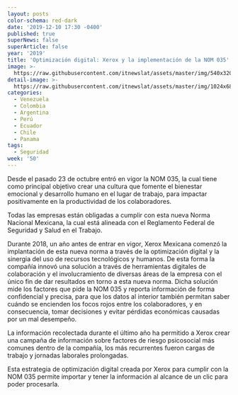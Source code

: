 ```yaml
---
layout: posts
color-schema: red-dark
date: '2019-12-10 17:30 -0400'
published: true
superNews: false
superArticle: false
year: '2019'
title: 'Optimización digital: Xerox y la implementación de la NOM 035'
image: >-
  https://raw.githubusercontent.com/itnewslat/assets/master/img/540x320/Reunion-Ejecutivos-p.jpg
detail-image: >-
  https://raw.githubusercontent.com/itnewslat/assets/master/img/1024x680/Reunion-Ejecutivos-g.jpg
categories:
  - Venezuela
  - Colombia
  - Argentina
  - Perú
  - Ecuador
  - Chile
  - Panama
tags:
  - Seguridad
week: '50'
---
```

Desde el pasado 23 de octubre entró en vigor la NOM 035, la cual tiene como principal objetivo crear una cultura que fomente el bienestar emocional y desarrollo humano en el lugar de trabajo, para impactar positivamente en la productividad de los colaboradores.

Todas las empresas están obligadas a cumplir con esta nueva Norma Nacional Mexicana, la cual está alineada con el Reglamento Federal de Seguridad y Salud en el Trabajo.

Durante 2018, un año antes de entrar en vigor, Xerox Mexicana comenzó la implantación de esta nueva norma a través de la optimización digital y la sinergia del uso de recursos tecnológicos y humanos.
De esta forma la compañía innovó una solución a través de herramientas digitales de colaboración y el involucramiento de diversas áreas de la empresa con el único fin de dar resultados en torno a esta nueva norma.
Dicha solución mide los factores que pide la NOM 035 y reporta información de forma confidencial y precisa, para que los datos al interior también permitan saber cuándo se encienden los focos rojos entre los colaboradores, y en consecuencia, tomar decisiones y evitar pérdidas económicas causadas por un mal desempeño.

La información recolectada durante el último año ha permitido a Xerox crear una campaña de información sobre factores de riesgo psicosocial más comunes dentro de la compañía, los más recurrentes fueron cargas de trabajo y jornadas laborales prolongadas.

Esta estrategia de optimización digital creada por Xerox para cumplir con la NOM 035 permite importar y tener la información al alcance de un clic para poder procesarla.